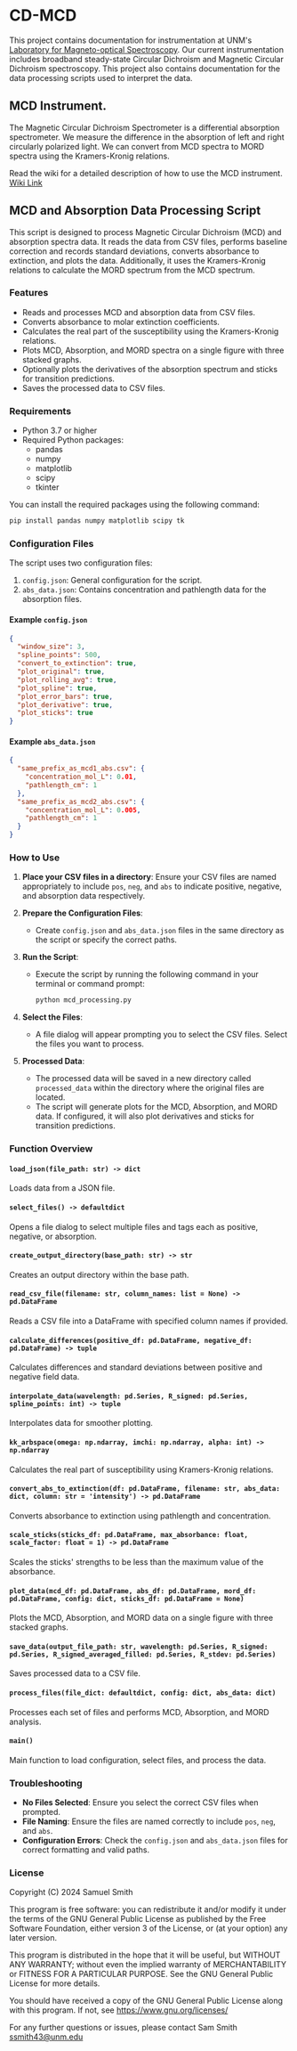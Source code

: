 # CD-MCD
This project contains documentation for instrumentation at UNM's [Laboratory for Magneto-optical Spectroscopy](https://isco-op.unm.edu/centers/msl.html). Our current instrumentation includes broadband steady-state Circular Dichroism and Magnetic Circular Dichroism spectroscopy. This project also contains documentation for the data processing scripts used to interpret the data. 

## MCD Instrument. 

The Magnetic Circular Dichroism Spectrometer is a differential absorption spectrometer. We measure the difference in the absorption of left and right circularly polarized light. We can convert from MCD spectra to MORD spectra using the Kramers-Kronig relations. 

Read the wiki for a detailed description of how to use the MCD instrument. 
[Wiki Link](https://github.com/samuelpsmith/CD-MCD/wiki)

## MCD and Absorption Data Processing Script

This script is designed to process Magnetic Circular Dichroism (MCD) and absorption spectra data. It reads the data from CSV files, performs baseline correction and records standard deviations, converts absorbance to extinction, and plots the data. Additionally, it uses the Kramers-Kronig relations to calculate the MORD spectrum from the MCD spectrum.

### Features

- Reads and processes MCD and absorption data from CSV files.
- Converts absorbance to molar extinction coefficients.
- Calculates the real part of the susceptibility using the Kramers-Kronig relations.
- Plots MCD, Absorption, and MORD spectra on a single figure with three stacked graphs.
- Optionally plots the derivatives of the absorption spectrum and sticks for transition predictions.
- Saves the processed data to CSV files.

### Requirements

- Python 3.7 or higher
- Required Python packages:
  - pandas
  - numpy
  - matplotlib
  - scipy
  - tkinter

You can install the required packages using the following command:

```bash
pip install pandas numpy matplotlib scipy tk
```

### Configuration Files

The script uses two configuration files:

1. `config.json`: General configuration for the script.
2. `abs_data.json`: Contains concentration and pathlength data for the absorption files.

#### Example `config.json`

```json
{
  "window_size": 3,
  "spline_points": 500,
  "convert_to_extinction": true,
  "plot_original": true,
  "plot_rolling_avg": true,
  "plot_spline": true,
  "plot_error_bars": true,
  "plot_derivative": true,
  "plot_sticks": true
}
```

#### Example `abs_data.json`

```json
{
  "same_prefix_as_mcd1_abs.csv": {
    "concentration_mol_L": 0.01,
    "pathlength_cm": 1
  },
  "same_prefix_as_mcd2_abs.csv": {
    "concentration_mol_L": 0.005,
    "pathlength_cm": 1
  }
}
```

### How to Use

1. **Place your CSV files in a directory**: Ensure your CSV files are named appropriately to include `pos`, `neg`, and `abs` to indicate positive, negative, and absorption data respectively.

2. **Prepare the Configuration Files**:
   - Create `config.json` and `abs_data.json` files in the same directory as the script or specify the correct paths.

3. **Run the Script**:
   - Execute the script by running the following command in your terminal or command prompt:
     ```bash
     python mcd_processing.py
     ```

4. **Select the Files**:
   - A file dialog will appear prompting you to select the CSV files. Select the files you want to process.

5. **Processed Data**:
   - The processed data will be saved in a new directory called `processed_data` within the directory where the original files are located.
   - The script will generate plots for the MCD, Absorption, and MORD data. If configured, it will also plot derivatives and sticks for transition predictions.

### Function Overview

#### `load_json(file_path: str) -> dict`
Loads data from a JSON file.

#### `select_files() -> defaultdict`
Opens a file dialog to select multiple files and tags each as positive, negative, or absorption.

#### `create_output_directory(base_path: str) -> str`
Creates an output directory within the base path.

#### `read_csv_file(filename: str, column_names: list = None) -> pd.DataFrame`
Reads a CSV file into a DataFrame with specified column names if provided.

#### `calculate_differences(positive_df: pd.DataFrame, negative_df: pd.DataFrame) -> tuple`
Calculates differences and standard deviations between positive and negative field data.

#### `interpolate_data(wavelength: pd.Series, R_signed: pd.Series, spline_points: int) -> tuple`
Interpolates data for smoother plotting.

#### `kk_arbspace(omega: np.ndarray, imchi: np.ndarray, alpha: int) -> np.ndarray`
Calculates the real part of susceptibility using Kramers-Kronig relations.

#### `convert_abs_to_extinction(df: pd.DataFrame, filename: str, abs_data: dict, column: str = 'intensity') -> pd.DataFrame`
Converts absorbance to extinction using pathlength and concentration.

#### `scale_sticks(sticks_df: pd.DataFrame, max_absorbance: float, scale_factor: float = 1) -> pd.DataFrame`
Scales the sticks' strengths to be less than the maximum value of the absorbance.

#### `plot_data(mcd_df: pd.DataFrame, abs_df: pd.DataFrame, mord_df: pd.DataFrame, config: dict, sticks_df: pd.DataFrame = None)`
Plots the MCD, Absorption, and MORD data on a single figure with three stacked graphs.

#### `save_data(output_file_path: str, wavelength: pd.Series, R_signed: pd.Series, R_signed_averaged_filled: pd.Series, R_stdev: pd.Series)`
Saves processed data to a CSV file.

#### `process_files(file_dict: defaultdict, config: dict, abs_data: dict)`
Processes each set of files and performs MCD, Absorption, and MORD analysis.

#### `main()`
Main function to load configuration, select files, and process the data.

### Troubleshooting

- **No Files Selected**: Ensure you select the correct CSV files when prompted.
- **File Naming**: Ensure the files are named correctly to include `pos`, `neg`, and `abs`.
- **Configuration Errors**: Check the `config.json` and `abs_data.json` files for correct formatting and valid paths.

### License

Copyright (C) 2024 Samuel Smith

  This program is free software: you can redistribute it and/or modify
  it under the terms of the GNU General Public License as published by
  the Free Software Foundation, either version 3 of the License, or
  (at your option) any later version.
  
  This program is distributed in the hope that it will be useful,
  but WITHOUT ANY WARRANTY; without even the implied warranty of
  MERCHANTABILITY or FITNESS FOR A PARTICULAR PURPOSE.  See the
  GNU General Public License for more details.
  
  You should have received a copy of the GNU General Public License
  along with this program.  If not, see <https://www.gnu.org/licenses/>

For any further questions or issues, please contact Sam Smith ssmith43@unm.edu


